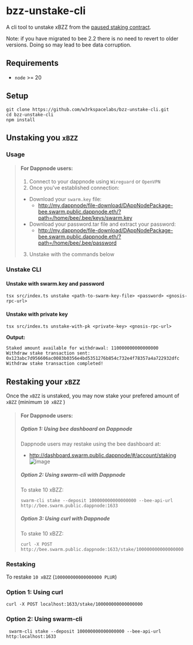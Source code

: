 # bzz-unstake-cli
A cli tool to unstake xBZZ from the [paused staking contract](https://gnosisscan.io/address/0x781c6d1f0eae6f1da1f604c6cdccdb8b76428ba7#code).

Note: if you have migrated to bee 2.2 there is no need to revert to older versions. Doing so may lead to bee data corruption.

## Requirements
- `node` >= 20

## Setup
```
git clone https://github.com/w3rkspacelabs/bzz-unstake-cli.git
cd bzz-unstake-cli
npm install
```
## Unstaking you `xBZZ`

### Usage
> #### For Dappnode users:
> 1. Connect to your dappnode using `Wireguard` or `OpenVPN`
> 2. Once you've established connection:
> - Download your `swarm.key` file:
>   - http://my.dappnode/file-download/DAppNodePackage-bee.swarm.public.dappnode.eth/?path=/home/bee/.bee/keys/swarm.key
> - Download your password.tar file and extract your password:
>   - http://my.dappnode/file-download/DAppNodePackage-bee.swarm.public.dappnode.eth/?path=/home/bee/.bee/password
> 3. Unstake with the commands below 

### Unstake CLI

#### Unstake with swarm.key and password
```
tsx src/index.ts unstake <path-to-swarm-key-file> <password> <gnosis-rpc-url>
```

#### Unstake with private key
```
tsx src/index.ts unstake-with-pk <private-key> <gnosis-rpc-url>
```

**Output:**
```
Staked amount available for withdrawal: 110000000000000000
Withdraw stake transaction sent: 0x123abc7d956606ac0083b0356e4bd5351276b854c732e4f78357a4a722932dfc
Withdraw stake transaction completed!
```

## Restaking your `xBZZ`

Once the `xBZZ` is unstaked, you may now stake your prefered amount of `xBZZ` (minimum `10 xBZZ` )

> #### For Dappnode users:
> ##### Option 1: Using bee dashboard on Dappnode
> Dappnode users may restake using the bee dashboard at:
> - http://dashboard.swarm.public.dappnode/#/account/staking
> ![image](https://github.com/user-attachments/assets/dddc41ac-795a-425a-9b20-36a2e28779d0)
> 
> ##### Option 2: Using swarm-cli with Dappnode
> To stake 10 xBZZ:
> ```
> swarm-cli stake --deposit 100000000000000000 --bee-api-url http://bee.swarm.public.dappnode:1633
> ```
> 
> ##### Option 3: Using curl with Dappnode
> To stake 10 xBZZ:
> ```
> curl -X POST http://bee.swarm.public.dappnode:1633/stake/100000000000000000
> ```

### Restaking

To restake `10 xBZZ` (`100000000000000000 PLUR`)

### Option 1: Using curl
```
curl -X POST localhost:1633/stake/100000000000000000
```
### Option 2: Using swarm-cli
```
 swarm-cli stake --deposit 100000000000000000 --bee-api-url http:localhost:1633
```

